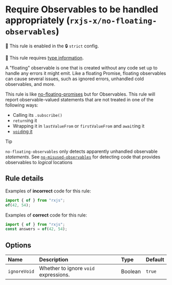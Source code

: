 # Require Observables to be handled appropriately (`rxjs-x/no-floating-observables`)

💼 This rule is enabled in the 🔒 `strict` config.

💭 This rule requires [type information](https://typescript-eslint.io/linting/typed-linting).

<!-- end auto-generated rule header -->

A "floating" observable is one that is created without any code set up to handle any errors it might emit.
Like a floating Promise, floating observables can cause several issues, such as ignored errors, unhandled cold observables, and more.

This rule is like [no-floating-promises](https://typescript-eslint.io/rules/no-floating-promises/) but for Observables.
This rule will report observable-valued statements that are not treated in one of the following ways:

- Calling its `.subscribe()`
- `return`ing it
- Wrapping it in `lastValueFrom` or `firstValueFrom` and `await`ing it
- [`void`ing it](https://developer.mozilla.org/en-US/docs/Web/JavaScript/Reference/Operators/void)

> [!TIP]
> `no-floating-observables` only detects apparently unhandled observable _statements_.
> See [`no-misused-observables`](./no-misused-observables.md) for detecting code that provides observables to _logical_ locations

## Rule details

Examples of **incorrect** code for this rule:

```ts
import { of } from "rxjs";
of(42, 54);
```

Examples of **correct** code for this rule:

```ts
import { of } from "rxjs";
const answers = of(42, 54);
```

## Options

<!-- begin auto-generated rule options list -->

| Name         | Description                           | Type    | Default |
| :----------- | :------------------------------------ | :------ | :------ |
| `ignoreVoid` | Whether to ignore `void` expressions. | Boolean | `true`  |

<!-- end auto-generated rule options list -->
